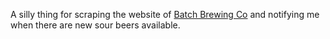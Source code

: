 A silly thing for scraping the website of [Batch Brewing Co](http://www.batchbrewingco.com.au/) and notifying me when there are new sour beers available.
